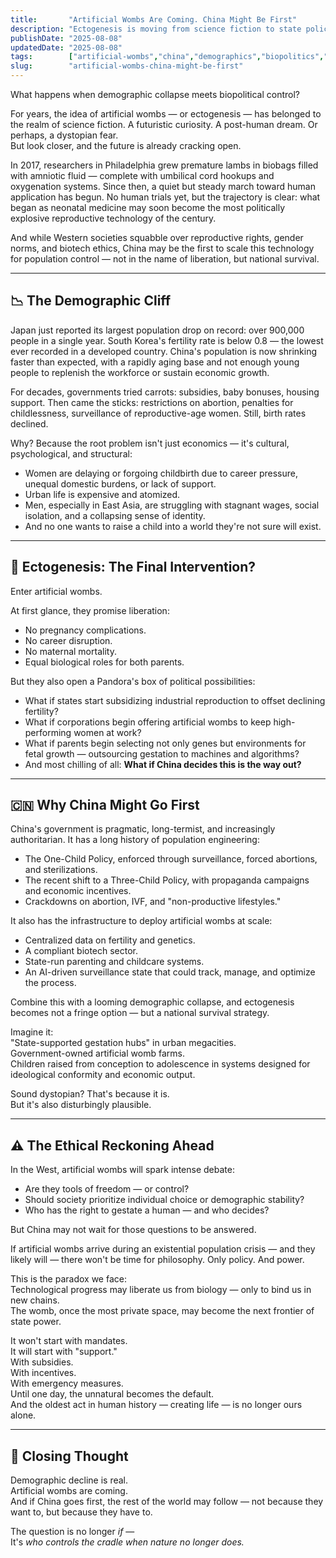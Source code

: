 ```yaml
---
title:       "Artificial Wombs Are Coming. China Might Be First"
description: "Ectogenesis is moving from science fiction to state policy — and China may be the first to scale it for demographic survival."
publishDate: "2025-08-08"
updatedDate: "2025-08-08"
tags:        ["artificial-wombs","china","demographics","biopolitics","ectogenesis","reproductive-rights","future"]
slug:        "artificial-wombs-china-might-be-first"
---
```


What happens when demographic collapse meets biopolitical control?  

For years, the idea of artificial wombs — or ectogenesis — has belonged to the realm of science fiction. A futuristic curiosity. A post-human dream. Or perhaps, a dystopian fear.  
But look closer, and the future is already cracking open.  

In 2017, researchers in Philadelphia grew premature lambs in biobags filled with amniotic fluid — complete with umbilical cord hookups and oxygenation systems. Since then, a quiet but steady march toward human application has begun. No human trials yet, but the trajectory is clear: what began as neonatal medicine may soon become the most politically explosive reproductive technology of the century.  

And while Western societies squabble over reproductive rights, gender norms, and biotech ethics, China may be the first to scale this technology for population control — not in the name of liberation, but national survival.  

---

## 📉 The Demographic Cliff  
Japan just reported its largest population drop on record: over 900,000 people in a single year. South Korea's fertility rate is below 0.8 — the lowest ever recorded in a developed country. China's population is now shrinking faster than expected, with a rapidly aging base and not enough young people to replenish the workforce or sustain economic growth.  

For decades, governments tried carrots: subsidies, baby bonuses, housing support. Then came the sticks: restrictions on abortion, penalties for childlessness, surveillance of reproductive-age women. Still, birth rates declined.  

Why? Because the root problem isn't just economics — it's cultural, psychological, and structural:  

- Women are delaying or forgoing childbirth due to career pressure, unequal domestic burdens, or lack of support.  
- Urban life is expensive and atomized.  
- Men, especially in East Asia, are struggling with stagnant wages, social isolation, and a collapsing sense of identity.  
- And no one wants to raise a child into a world they're not sure will exist.  

---

## 🧬 Ectogenesis: The Final Intervention?  
Enter artificial wombs.  

At first glance, they promise liberation:  

- No pregnancy complications.  
- No career disruption.  
- No maternal mortality.  
- Equal biological roles for both parents.  

But they also open a Pandora's box of political possibilities:  

- What if states start subsidizing industrial reproduction to offset declining fertility?  
- What if corporations begin offering artificial wombs to keep high-performing women at work?  
- What if parents begin selecting not only genes but environments for fetal growth — outsourcing gestation to machines and algorithms?  
- And most chilling of all: **What if China decides this is the way out?**  

---

## 🇨🇳 Why China Might Go First  
China's government is pragmatic, long-termist, and increasingly authoritarian. It has a long history of population engineering:  

- The One-Child Policy, enforced through surveillance, forced abortions, and sterilizations.  
- The recent shift to a Three-Child Policy, with propaganda campaigns and economic incentives.  
- Crackdowns on abortion, IVF, and "non-productive lifestyles."  

It also has the infrastructure to deploy artificial wombs at scale:  

- Centralized data on fertility and genetics.  
- A compliant biotech sector.  
- State-run parenting and childcare systems.  
- An AI-driven surveillance state that could track, manage, and optimize the process.  

Combine this with a looming demographic collapse, and ectogenesis becomes not a fringe option — but a national survival strategy.  

Imagine it:  
"State-supported gestation hubs" in urban megacities.  
Government-owned artificial womb farms.  
Children raised from conception to adolescence in systems designed for ideological conformity and economic output.  

Sound dystopian? That's because it is.  
But it's also disturbingly plausible.  

---

## ⚠️ The Ethical Reckoning Ahead  
In the West, artificial wombs will spark intense debate:  

- Are they tools of freedom — or control?  
- Should society prioritize individual choice or demographic stability?  
- Who has the right to gestate a human — and who decides?  

But China may not wait for those questions to be answered.  

If artificial wombs arrive during an existential population crisis — and they likely will — there won't be time for philosophy. Only policy. And power.  

This is the paradox we face:  
Technological progress may liberate us from biology — only to bind us in new chains.  
The womb, once the most private space, may become the next frontier of state power.  

It won't start with mandates.  
It will start with "support."  
With subsidies.  
With incentives.  
With emergency measures.  
Until one day, the unnatural becomes the default.  
And the oldest act in human history — creating life — is no longer ours alone.  

---

## 🧩 Closing Thought  
Demographic decline is real.  
Artificial wombs are coming.  
And if China goes first, the rest of the world may follow — not because they want to, but because they have to.  

The question is no longer *if* —  
It's *who controls the cradle when nature no longer does.*  
